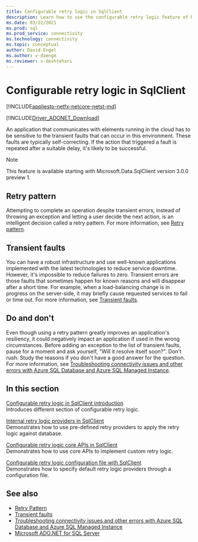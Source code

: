 ```yaml
---
title: Configurable retry logic in SqlClient
description: Learn how to use the configurable retry logic feature of Microsoft.Data.SqlClient when establishing a connection or executing a command.
ms.date: 03/22/2021
ms.prod: sql
ms.prod_service: connectivity
ms.technology: connectivity
ms.topic: conceptual
author: David-Engel
ms.author: v-daenge
ms.reviewer: v-deshtehari
---
```

# Configurable retry logic in SqlClient

[!INCLUDE[appliesto-netfx-netcore-netst-md](../../includes/appliesto-netfx-netcore-netst-md.md)]

[!INCLUDE[Driver_ADONET_Download](../../includes/driver_adonet_download.md)]

An application that communicates with elements running in the cloud has to be sensitive to the transient faults that can occur in this environment. These faults are typically self-correcting. If the action that triggered a fault is repeated after a suitable delay, it's likely to be successful.

> [!NOTE]
> This feature is available starting with Microsoft.Data.SqlClient version 3.0.0 preview 1.

## Retry pattern

Attempting to complete an operation despite transient errors, instead of throwing an exception and letting a user decide the next action, is an intelligent decision called a retry pattern. For more information, see [Retry pattern](/azure/architecture/patterns/retry).

## Transient faults

You can have a robust infrastructure and use well-known applications implemented with the latest technologies to reduce service downtime. However, it's impossible to reduce failures to zero. Transient errors are those faults that sometimes happen for known reasons and will disappear after a short time. For example, when a load-balancing change is in progress on the server-side, it may briefly cause requested services to fail or time out. For more information, see [Transient faults](/azure/azure-sql/database/troubleshoot-common-connectivity-issues#transient-errors-transient-faults).

## Do and don't

Even though using a retry pattern greatly improves an application's resiliency, it could negatively impact an application if used in the wrong circumstances. Before adding an exception to the list of transient faults, pause for a moment and ask yourself, "Will it resolve itself soon?". Don't rush. Study the reasons if you don't have a good answer for the question. For more information, see [Troubleshooting connectivity issues and other errors with Azure SQL Database and Azure SQL Managed Instance](/azure/azure-sql/database/troubleshoot-common-errors-issues).

## In this section

[Configurable retry logic in SqlClient introduction](configurable-retry-logic-sqlclient-introduction.md)  
Introduces different section of configurable retry logic.

[Internal retry logic providers in SqlClient](internal-retry-logic-providers-sqlclient.md)  
Demonstrates how to use pre-defined retry providers to apply the retry logic against database.

[Configurable retry logic core APIs in SqlClient](configurable-retry-logic-core-apis-sqlclient.md)  
Demonstrates how to use core APIs to implement custom retry logic.

[Configurable retry logic configuration file with SqlClient](configurable-retry-logic-config-file-sqlclient.md)  
Demonstrates how to specify default retry logic providers through a configuration file.

## See also

- [Retry Pattern](/azure/architecture/patterns/retry)
- [Transient faults](/azure/azure-sql/database/troubleshoot-common-connectivity-issues#transient-errors-transient-faults)
- [Troubleshooting connectivity issues and other errors with Azure SQL Database and Azure SQL Managed Instance](/azure/azure-sql/database/troubleshoot-common-errors-issues)
- [Microsoft ADO.NET for SQL Server](microsoft-ado-net-sql-server.md)
